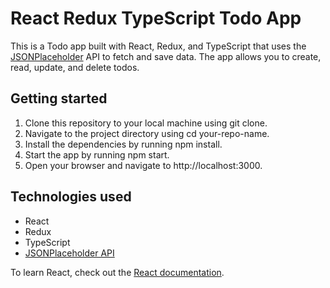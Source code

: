 # React Redux TypeScript Todo App

This is a Todo app built with React, Redux, and TypeScript that uses the [JSONPlaceholder](https://jsonplaceholder.typicode.com/) API to fetch and save data.
The app allows you to create, read, update, and delete todos.

## Getting started

1. Clone this repository to your local machine using git clone.
2. Navigate to the project directory using cd your-repo-name.
3. Install the dependencies by running npm install.
4. Start the app by running npm start.
5. Open your browser and navigate to http://localhost:3000.


## Technologies used

* React
* Redux
* TypeScript
* [JSONPlaceholder API](https://jsonplaceholder.typicode.com/)

To learn React, check out the [React documentation](https://reactjs.org/).
